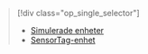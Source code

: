 > [!div class="op_single_selector"]
> * [Simulerade enheter](../articles/iot-suite/iot-suite-v1-gateway-kit-get-started-simulator.md)
> * [SensorTag-enhet](../articles/iot-suite/iot-suite-v1-gateway-kit-get-started-sensortag.md)
